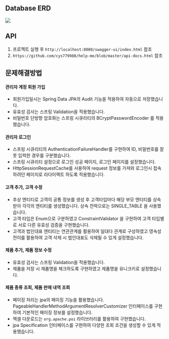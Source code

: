 ## Database ERD

<img src="https://github.com/cys779988/help-me/blob/master/erd.PNG"/>

## API

1. 프로젝트 실행 후 `http://localhost:8080/swagger-ui/index.html` 참조  
2. `https://github.com/cys779988/help-me/blob/master/api-docs.html` 참조

## 문제해결방법

#### 관리자 계정 회원 가입
- 회원가입일시는 Spring Data JPA의 Audit 기능을 적용하여 자동으로 저장했습니다.
- 유효성 검사는 스프링 Validation을 적용했습니다.
- 비밀번호 단방향 암호화는 스프링 시큐리티의 BCryptPasswordEncoder 를 적용했습니다.

#### 관리자 로그인
- 스프링 시큐리티의 AuthenticationFailureHandler를 구현하여 ID, 비밀번호를 잘 못 입력한 경우를 구분했습니다.
- 스프링 시큐리티 설정으로 로그인 성공 페이지, 로그인 페이지를 설정했습니다.
- HttpSessionRequestCache를 사용하여 request 정보를 가져와 로그인시 접속하려던 페이지로 리다이렉트 하도록 적용했습니다.

#### 고객 추가, 고객 수정
- 추상 엔티티로 고객의 공통 정보를 생성 후 고객타입마다 해당 부모 엔티티를 상속받아 각각의 엔티티를 생성했습니다. 상속 전략으로는 SINGLE_TABLE 을 사용했습니다.
- 고객 타입은 Enum으로 구분하였고 ConstraintValidator 을 구현하여 고객 타입별로 서로 다른 유효성 검증을 구현했습니다.
- 고객과 법인대표 엔티티는 연관관계를 활용하여 일대다 관계로 구성하였고 영속성 전이를 활용하여 고객 삭제 시 법인대표도 삭제될 수 있게 설정했습니다.

#### 제품 추가, 제품 정보 수정
- 유효성 검사는 스프링 Validation을 적용했습니다.
- 제품을 저장 시 제품명을 체크하도록 구현하였고 제품명을 유니크키로 설정했습니다.

#### 제품 종류 조회, 제품 판매 내역 조회
- 페이징 처리는 jpa의 페이징 기능을 활용했습니다. PageableHandlerMethodArgumentResolverCustomizer 인터페이스를 구현하여 기본적인 페이징 정보를 설정했습니다.
- 엑셀 다운로드는 `org.apache.poi` 라이브러리를 활용하여 구현했습니다.
- jpa Specification 인터페이스를 구현하여 다양한 조회 조건을 생성할 수 있게 적용했습니다.

